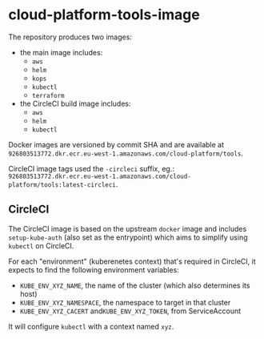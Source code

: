 # cloud-platform-tools-image

The repository produces two images:

- the main image includes:
  - `aws`
  - `helm`
  - `kops`
  - `kubectl`
  - `terraform`
- the CircleCI build image includes:
  - `aws`
  - `helm`
  - `kubectl`

Docker images are versioned by commit SHA and are available at `926803513772.dkr.ecr.eu-west-1.amazonaws.com/cloud-platform/tools`.

CircleCI image tags used the `-circleci` suffix, eg.: `926803513772.dkr.ecr.eu-west-1.amazonaws.com/cloud-platform/tools:latest-circleci`.

## CircleCI

The CircleCI image is based on the upstream `docker` image and includes `setup-kube-auth` (also set as the entrypoint) which aims to simplify using `kubectl` on CircleCI.

For each "environment" (kuberenetes context) that's required in CircleCI, it expects to find the following environment variables:
- `KUBE_ENV_XYZ_NAME`, the name of the cluster (which also determines its host)
- `KUBE_ENV_XYZ_NAMESPACE`, the namespace to target in that cluster
- `KUBE_ENV_XYZ_CACERT` and`KUBE_ENV_XYZ_TOKEN`, from ServiceAccount

It will configure `kubectl` with a context named `xyz`.

